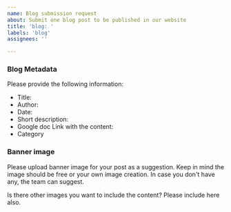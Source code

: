 ```yaml
---
name: Blog submission request
about: Submit one blog post to be published in our website
title: 'blog: '
labels: 'blog'
assignees: ''

---
```


### Blog Metadata

Please provide the following information:

* Title:
* Author:
* Date:
* Short description:
* Google doc Link with the content:
* Category


### Banner image

Please upload banner image for your post as a suggestion.
Keep in mind the image should be free or your own image creation.
In case you don't have any, the team can suggest.


Is there other images you want to include the content? Please include here also.
